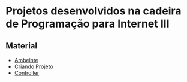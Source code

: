 # Projetos desenvolvidos na cadeira de Programação para Internet III


## Material 
 - [Ambeinte](aspnetcoremvc/ambiente.md)
 - [Criando Projeto](aspnetcoremvc/criandoprojeto.md)
 - [Controller](aspnetcoremvc/primeirocontroller.md)
